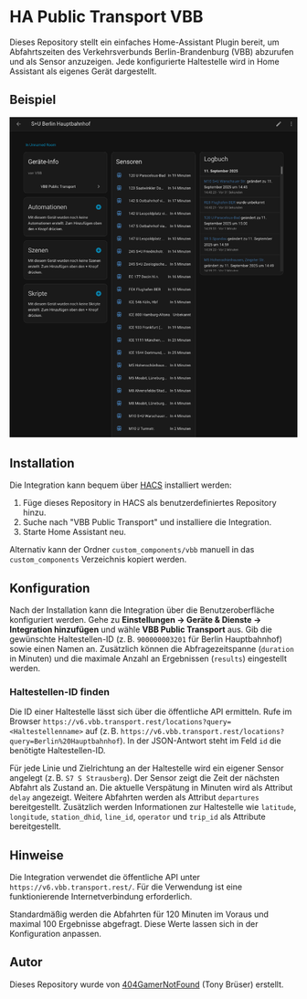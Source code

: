 # HA Public Transport VBB

Dieses Repository stellt ein einfaches Home-Assistant Plugin bereit, um
Abfahrtszeiten des Verkehrsverbunds Berlin-Brandenburg (VBB) abzurufen und
als Sensor anzuzeigen. Jede konfigurierte Haltestelle wird in Home Assistant
als eigenes Gerät dargestellt.

## Beispiel

![Beispielbild Berlin Hauptbahnhof](images/Hauptbahnhof.png)

## Installation

Die Integration kann bequem über [HACS](https://hacs.xyz/) installiert
werden:

1. Füge dieses Repository in HACS als benutzerdefiniertes Repository hinzu.
2. Suche nach "VBB Public Transport" und installiere die Integration.
3. Starte Home Assistant neu.

Alternativ kann der Ordner `custom_components/vbb` manuell in das
`custom_components` Verzeichnis kopiert werden.

## Konfiguration

Nach der Installation kann die Integration über die Benutzeroberfläche
konfiguriert werden. Gehe zu **Einstellungen → Geräte & Dienste → Integration
hinzufügen** und wähle **VBB Public Transport** aus. Gib die gewünschte
Haltestellen-ID (z. B. `900000003201` für Berlin Hauptbahnhof) sowie einen
Namen an. Zusätzlich können die Abfragezeitspanne (`duration` in Minuten) und
die maximale Anzahl an Ergebnissen (`results`) eingestellt werden.

### Haltestellen-ID finden

Die ID einer Haltestelle lässt sich über die öffentliche API ermitteln. Rufe
im Browser `https://v6.vbb.transport.rest/locations?query=<Haltestellenname>`
auf (z. B. `https://v6.vbb.transport.rest/locations?query=Berlin%20Hauptbahnhof`).
In der JSON-Antwort steht im Feld `id` die benötigte Haltestellen-ID.

Für jede Linie und Zielrichtung an der Haltestelle wird ein eigener Sensor
angelegt (z. B. `S7 S Strausberg`). Der Sensor zeigt die Zeit der nächsten
Abfahrt als Zustand an. Die aktuelle Verspätung in Minuten wird als Attribut
`delay` angezeigt. Weitere Abfahrten werden als Attribut `departures`
bereitgestellt. Zusätzlich werden Informationen zur Haltestelle wie
`latitude`, `longitude`, `station_dhid`, `line_id`, `operator` und `trip_id`
als Attribute bereitgestellt.

## Hinweise

Die Integration verwendet die öffentliche API unter
`https://v6.vbb.transport.rest/`. Für die Verwendung ist eine funktionierende
Internetverbindung erforderlich.

Standardmäßig werden die Abfahrten für 120 Minuten im Voraus und maximal 100
Ergebnisse abgefragt. Diese Werte lassen sich in der Konfiguration anpassen.

## Autor

Dieses Repository wurde von [404GamerNotFound](https://github.com/404GamerNotFound) (Tony Brüser) erstellt.
